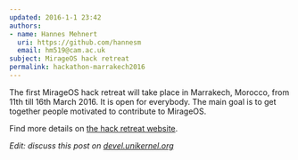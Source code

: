 ```yaml
---
updated: 2016-1-1 23:42
authors:
- name: Hannes Mehnert
  uri: https://github.com/hannesm
  email: hm519@cam.ac.uk
subject: MirageOS hack retreat
permalink: hackathon-marrakech2016
---
```


The first MirageOS hack retreat will take place in Marrakech, Morocco, from 11th till 16th March 2016.  It is open for everybody.  The main goal is to get together people motivated to contribute to MirageOS.

Find more details on [the hack retreat website](http://retreat.mirage.io).

*Edit: discuss this post on [devel.unikernel.org][discuss]*

[discuss]: https://devel.unikernel.org/t/1st-mirageos-hackathon/24/1

